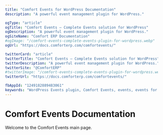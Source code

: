```yaml
---
title: "Comfort Events for WordPress Documentation"
description: "A powerful event management plugin for WordPress."

ogType: "article"
ogTitle: "Comfort Events – Complete Events solution for WordPress"
ogDescription: "A powerful event management plugin for WordPress."
ogSiteName: "Comfort ERP Documentation"
#ogImage: "/comfort-events-complete-events-plugin-for-wordpress.webp"
ogUrl: "https://docs.comforterp.com/comfortevents/"

twitterCard: "article"
twitterTitle: "Comfort Events – Complete Events solution for WordPress"
twitterDescription: "A powerful event management plugin for WordPress."
twitterSite: "@ComfortERP"
#twitterImage: "/comfort-events-complete-events-plugin-for-wordpress.webp"
twitterUrl: "https://docs.comforterp.com/comfortevents/"

fbAppId: "1249182889483061"
keywords: "WordPress Events plugin, Comfort Events, events, events for wordpress, events plugin for wordpress"
---
```


# Comfort Events Documentation

Welcome to the Comfort Events main page.


